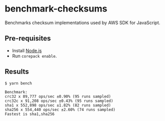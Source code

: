 # benchmark-checksums

Benchmarks checksum implementations used by AWS SDK for JavaScript.

## Pre-requisites

- Install [Node.js](https://nodejs.org/)
- Run `corepack enable`.

## Results

```console
$ yarn bench

Benchmark:
crc32 x 89,777 ops/sec ±0.90% (95 runs sampled)
crc32c x 91,208 ops/sec ±0.43% (95 runs sampled)
sha1 x 552,898 ops/sec ±1.82% (82 runs sampled)
sha256 x 554,440 ops/sec ±2.60% (74 runs sampled)
Fastest is sha1,sha256
```
